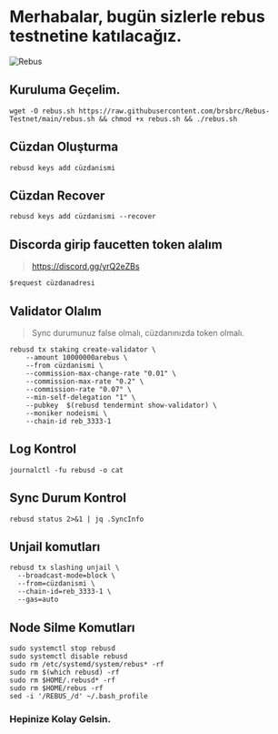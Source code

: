 # Merhabalar, bugün sizlerle rebus testnetine katılacağız.

![Rebus](https://user-images.githubusercontent.com/107190154/185757773-97ffec45-7317-43b5-9a43-9695e6e47ff7.png)

## Kuruluma Geçelim.

```
wget -O rebus.sh https://raw.githubusercontent.com/brsbrc/Rebus-Testnet/main/rebus.sh && chmod +x rebus.sh && ./rebus.sh
```

## Cüzdan Oluşturma

```
rebusd keys add cüzdanismi
```

## Cüzdan Recover

```
rebusd keys add cüzdanismi --recover
```

## Discorda girip faucetten token alalım

> https://discord.gg/yrQ2eZBs

```
$request cüzdanadresi
```

## Validator Olalım

> Sync durumunuz false olmalı, cüzdanınızda token olmalı.

```
rebusd tx staking create-validator \
	--amount 10000000arebus \
	--from cüzdanismi \
	--commission-max-change-rate "0.01" \
	--commission-max-rate "0.2" \
	--commission-rate "0.07" \
	--min-self-delegation "1" \
	--pubkey  $(rebusd tendermint show-validator) \
	--moniker nodeismi \
	--chain-id reb_3333-1
```

## Log Kontrol


```
journalctl -fu rebusd -o cat
```

## Sync Durum Kontrol

```
rebusd status 2>&1 | jq .SyncInfo
```

## Unjail komutları

```
rebusd tx slashing unjail \
  --broadcast-mode=block \
  --from=cüzdanismi \
  --chain-id=reb_3333-1 \
  --gas=auto
```

## Node Silme Komutları

```
sudo systemctl stop rebusd
sudo systemctl disable rebusd
sudo rm /etc/systemd/system/rebus* -rf
sudo rm $(which rebusd) -rf
sudo rm $HOME/.rebusd* -rf
sudo rm $HOME/rebus -rf
sed -i '/REBUS_/d' ~/.bash_profile
```

### Hepinize Kolay Gelsin.
